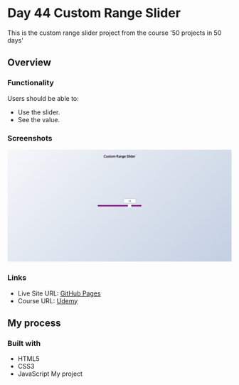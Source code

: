 # Day 44 Custom Range Slider

This is the custom range slider project from the course '50 projects in 50 days'

## Overview

### Functionality

Users should be able to:

- Use the slider.
- See the value.

### Screenshots

![](/screenshots/screenshot1.png)

### Links

- Live Site URL: [GitHub Pages](https://aref-akminasi.github.io/day44-custom-range-slider)
- Course URL: [Udemy](https://www.udemy.com/course/50-projects-50-days/?utm_source=adwords&utm_medium=udemyads&utm_campaign=WebDevelopment_v.PROF_la.EN_cc.ROWMTA-B_ti.8322&utm_content=deal4584&utm_term=_._ag_80869579591_._ad_533999956732_._kw__._de_c_._dm__._pl__._ti_dsa-774930035449_._li_1010752_._pd__._&matchtype=&gclid=EAIaIQobChMI762Pj479_wIVHJeDBx1Z6gqdEAAYASAAEgLTq_D_BwE)

## My process

### Built with

- HTML5
- CSS3
- JavaScript My project

